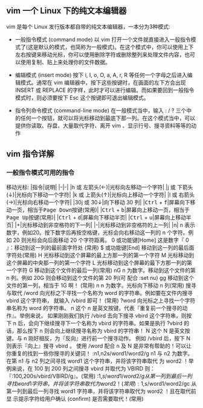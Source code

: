 ## vim 一个 Linux 下的纯文本编辑器
vim 是每个 Linux 发行版本都自带的纯文本编辑器，一本分为3种模式:
* 一般指令模式 (command mode)
以 vim 打开一个文件就直接进入一般指令模式了(这是默认的模式，也简称为一般模式)。在这个模式中，你可以使用上下左右按键来移动光标，你可以使用删除字符或删除整列来处理文件内容，也可以使用复制、贴上来处理你的文件数据。

* 编辑模式 (insert mode)
按下 i, I, o, O, a, A, r, R 等任何一个字母之后进入编辑模式。通常在 vim 编辑器中，按下这些按键时，在画面的左下方会出现 INSERT 或 REPLACE 的字样，此时才可以进行编辑。而如果要回到一般指令模式时，则必须要按下 Esc 这个按键即可退出编辑模式。

* 指令列命令模式 (command-line mode)
在一般模式当中，输入 : / ? 三个中的任何一个按钮，就可以将光标移动到最底下那一列。在这个模式当中，可以提供你读取、存盘、大量取代字符、离开 vim 、显示行号、搜寻资料等等的动作

## vim 指令详解
### 一般指令模式可用的指令
移动光标:
|指令|说明|
|-|-|
|h 或 左箭头(←)|光标向左移动一个字符|
|j 或 下箭头(↓)|光标向下移动一个字符|
|k 或 上箭头(↑)|光标向上移动一个字符|
|l 或 右箭头(→)|光标向右移动一个字符|
|30j 或 30↓|向下移动 30 列|
|<kbd>Ctrl</kbd> + <kbd>f</kbd>|屏幕向下移动一页，相当于<kbd>Page Down</kbd>按键(常用)|
|<kbd>Ctrl</kbd> + <kbd>b</kbd>|屏幕向上移动一页，相当于<kbd>Page Up</kbd>按键(常用)|
|<kbd>Ctrl</kbd> + <kbd>d</kbd>|屏幕向下移动半页|
|<kbd>Ctrl</kbd> + <kbd>u</kbd>|屏幕向上移动半页|
|+|光标移动到非空格符的下一列|
|-|光标移动到非空格符的上一列|
|n<space>| n 表示数字，例如20。按下数字后再按空格键，光标会向右移动这一列的 n 个字符。例如 20<space> 则光标会向后面移动 20 个字符距离。
0 或功能键[Home] 这是数字『 0 』：移动到这一列的最前面字符处 (常用)
$ 或功能键[End] 移动到这一列的最后面字符处(常用)
H 光标移动到这个屏幕的最上方那一列的第一个字符
M 光标移动到这个屏幕的中央那一列的第一个字符
L 光标移动到这个屏幕的最下方那一列的第一个字符
G 移动到这个文件的最后一列(常用)
nG
n 为数字。移动到这个文件的第 n 列。例如 20G 则会移动到这个文件的第 20 列(可
配合 :set nu)
gg 移动到这个文件的第一列，相当于 1G 啊！ (常用)
n<Enter> n 为数字。光标向下移动 n 列(常用)
搜寻与取代
/word
向光标之下寻找一个名称为 word 的字符串。例如要在文件内搜寻 vbird 这个字符串，
就输入 /vbird 即可！ (常用)
?word 向光标之上寻找一个字符串名称为 word 的字符串。
n
这个 n 是英文按键。代表『重复前一个搜寻的动作』。举例来说， 如果刚刚我们执行
/vbird 去向下搜寻 vbird 这个字符串，则按下 n 后，会向下继续搜寻下一个名称为
vbird 的字符串。如果是执行 ?vbird 的话，那么按下 n 则会向上继续搜寻名称为
vbird 的字符串！
N
这个 N 是英文按键。与 n 刚好相反，为『反向』进行前一个搜寻动作。 例如 /vbird
后，按下 N 则表示『向上』搜寻 vbird 。
使用 /word 配合 n 及 N 是非常有帮助的！可以让你重复的找到一些你搜寻的关键词！
:n1,n2s/word1/word2/g
n1 与 n2 为数字。在第 n1 与 n2 列之间寻找 word1 这个字符串，并将该字符串取代
为 word2 ！举例来说，在 100 到 200 列之间搜寻 vbird 并取代为 VBIRD 则：
『:100,200s/vbird/VBIRD/g』。(常用)
:1,$s/word1/word2/g 从第一列到最后一列寻找 word1 字符串，并将该字符串取代为 word2 ！(常用)
:1,$s/word1/word2/gc
从第一列到最后一列寻找 word1 字符串，并将该字符串取代为 word2 ！且在取代前显
示提示字符给用户确认 (confirm) 是否需要取代！(常用)

